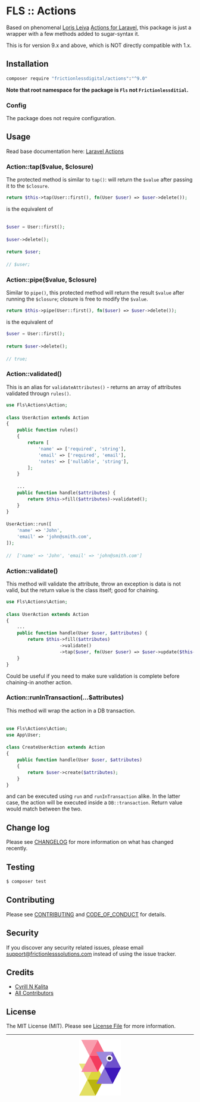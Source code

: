 # FLS :: Actions

Based on phenomenal [Loris Leiva](https://lorisleiva.com/) [Actions for Laravel](https://laravelactions.com/), this package is just a wrapper with a few methods added to sugar-syntax it.

This is for version 9.x and above, which is NOT directly compatible with 1.x. 

## Installation

```bash
composer require "frictionlessdigital/actions":"^9.0"
```

**Note that root namespace for the package is `Fls` not `Frictionlessditial`.**

### Config

The package does not require configuration.

## Usage

Read base documentation here: [Laravel Actions](https://laravelactions.com/)

### Action::tap($value, $closure)

The protected method is similar to `tap()`: will return the `$value` after passing it to the `$closure`.

```php
return $this->tap(User::first(), fn(User $user) => $user->delete());
```
is the equivalent of
```php

$user = User::first();

$user->delete();

return $user;

// $user;
```

### Action::pipe($value, $closure)

Similar to `pipe()`, this protected method will return the result `$value` after running the `$closure`; closure is free to modify the `$value`.

```php
return $this->pipe(User::first(), fn($user) => $user->delete());
```
is the equivalent of
```php
$user = User::first();

return $user->delete();

// true;
```

### Action::validated()

This is an alias for `validateAttributes()` - returns an array of attributes validated througn `rules()`.

```php
use Fls\Actions\Action;

class UserAction extends Action
{
    public function rules()
    {
        return [
            'name' => ['required', 'string'],
            'email' => ['required', 'email'],
            'notes' => ['nullable', 'string'],
        ];
    }

    ...
    public function handle($attributes) {
        return $this->fill($attributes)->validated();
    }
}

UserAction::run([
    'name' => 'John',
    'email' => 'john@smith.com',
]);

//  ['name' => 'John', 'email' => 'john@smith.com']

```

### Action::validate()

This method will validate the attribute, throw an exception is data is not valid, but the return value is the class itself; good for chaining.

```php
use Fls\Actions\Action;

class UserAction extends Action
{
    ...
    public function handle(User $user, $attributes) {
        return $this->fill($attributes)
                    ->validate()
                    ->tap($user, fn(User $user) => $user->update($this->validated()));
    }
}
```

Could be useful if you need to make sure validation is complete before chaining-in another action.

### Action::runInTransaction(...$attributes)

This method will wrap the action in a DB transaction.

```php

use Fls\Actions\Action;
use App\User;

class CreateUserAction extends Action
{
    public function handle(User $user, $attributes) 
    {
        return $user->create($attributes);
    }
}
```

and can be executed using `run` and `runInTransaction` alike. In the latter case, the action will be executed inside a `DB::transaction`. 
Return value would match between the two. 

## Change log

Please see [CHANGELOG](CHANGELOG.md) for more information on what has changed recently.

## Testing

``` bash
$ composer test
```

## Contributing

Please see [CONTRIBUTING](CONTRIBUTING.md) and [CODE_OF_CONDUCT](CODE_OF_CONDUCT.md) for details.

## Security

If you discover any security related issues, please email support@frictionlesssolutions.com instead of using the issue tracker.

## Credits

- [Cyrill N Kalita][link-author]
- [All Contributors][link-contributors]

## License

The MIT License (MIT). Please see [License File](LICENSE.md) for more information.

[link-author]: https://github.com/nickfls
[link-contributors]: ../../contributors

___

<p align="center"><a href="http://frictionlesssolutions.com" title="Fricitonless Solutions Inc."><img src="./resources/docs/gramma.png"></a></p>
